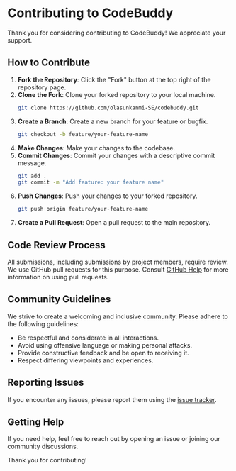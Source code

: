 # Contributing to CodeBuddy

Thank you for considering contributing to CodeBuddy! We appreciate your support.

## How to Contribute

1. **Fork the Repository**: Click the "Fork" button at the top right of the repository page.
2. **Clone the Fork**: Clone your forked repository to your local machine.
   ```sh
   git clone https://github.com/olasunkanmi-SE/codebuddy.git
   ```
3. **Create a Branch**: Create a new branch for your feature or bugfix.
   ```sh
   git checkout -b feature/your-feature-name
   ```
4. **Make Changes**: Make your changes to the codebase.
5. **Commit Changes**: Commit your changes with a descriptive commit message.
   ```sh
   git add .
   git commit -m "Add feature: your feature name"
   ```
6. **Push Changes**: Push your changes to your forked repository.
   ```sh
   git push origin feature/your-feature-name
   ```
7. **Create a Pull Request**: Open a pull request to the main repository.

## Code Review Process

All submissions, including submissions by project members, require review. We use GitHub pull requests for this purpose. Consult [GitHub Help](https://help.github.com/articles/about-pull-requests/) for more information on using pull requests.

## Community Guidelines

We strive to create a welcoming and inclusive community. Please adhere to the following guidelines:

- Be respectful and considerate in all interactions.
- Avoid using offensive language or making personal attacks.
- Provide constructive feedback and be open to receiving it.
- Respect differing viewpoints and experiences.

## Reporting Issues

If you encounter any issues, please report them using the [issue tracker](https://github.com/olasunkanmi-SE/codebuddy/issues).

## Getting Help

If you need help, feel free to reach out by opening an issue or joining our community discussions.

Thank you for contributing!
